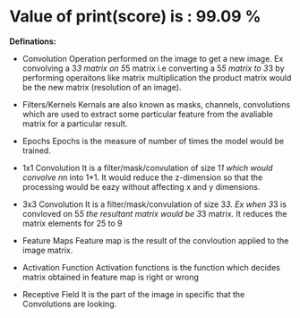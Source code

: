 
# Value of print(score) is : 99.09 %

**Definations:**

* Convolution
Operation performed on the image to get a new image. Ex convolving a 3*3 matrix on 5*5 matrix i.e converting a 5*5 matrix to 3*3 by performing operaitons like matrix multiplication the product matrix would be the new matrix (resolution of an image).

* Filters/Kernels
Kernals are also known as masks, channels, convolutions which are used to extract some particular feature from the avaliable matrix for a particular result. 

* Epochs
Epochs is the measure of number of times the model would be trained.

* 1x1 Convolution
It is a filter/mask/convulation of size 1*1 which would convolve n*n into 1*1. It would reduce the z-dimension so that the processing would be eazy without affecting x and y dimensions.

* 3x3 Convolution
It is a filter/mask/convulation of size 3*3. Ex when 3*3 is convloved on 5*5 the resultant matrix would be 3*3 matrix. It reduces the matrix elements for 25 to 9

* Feature Maps
Feature map is the result of the convloution applied to the image matrix.

* Activation Function
Activation functions is the function which decides matrix obtained in feature map is right or wrong

* Receptive Field
It is the part of the image in specific that the Convolutions are looking.
